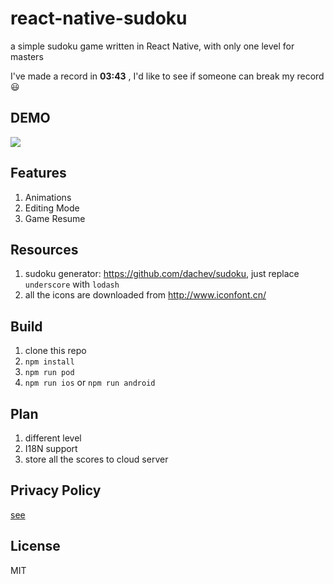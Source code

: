 # react-native-sudoku

a simple sudoku game written in React Native, with only one level for masters

I've made a record in **03:43** , I'd like to see if someone can break my record 😃

## DEMO

![](./resource/demo.gif)

## Features

1. Animations
2. Editing Mode
3. Game Resume

## Resources

1. sudoku generator: https://github.com/dachev/sudoku, just replace `underscore` with `lodash`
2. all the icons are downloaded from http://www.iconfont.cn/

## Build

1. clone this repo
2. `npm install`
3. `npm run pod`
4. `npm run ios` or `npm run android`

## Plan

1. different level
2. I18N support
3. store all the scores to cloud server

## Privacy Policy

[see](./PRIVACY.md)

## License

MIT
